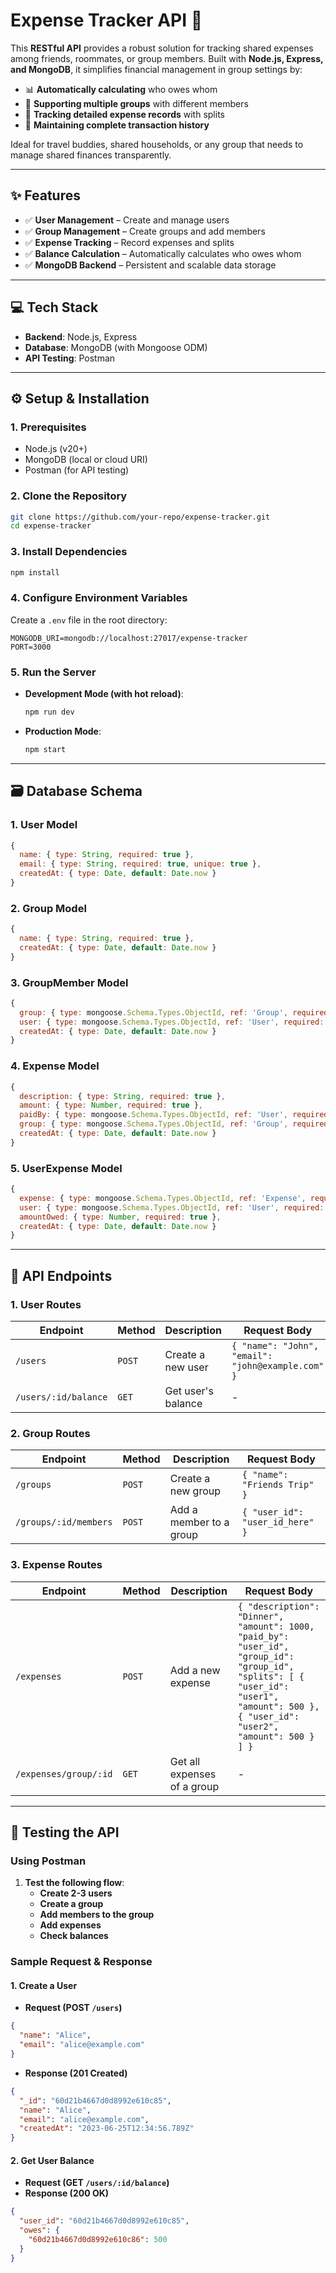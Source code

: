 # **Expense Tracker API** 🚀

This **RESTful API** provides a robust solution for tracking shared expenses among friends, roommates, or group members. Built with **Node.js, Express, and MongoDB**, it simplifies financial management in group settings by:  

- 📊 **Automatically calculating** who owes whom  
- 👥 **Supporting multiple groups** with different members  
- 💸 **Tracking detailed expense records** with splits  
- 🔄 **Maintaining complete transaction history**  

Ideal for travel buddies, shared households, or any group that needs to manage shared finances transparently.  

---

## ✨ **Features**  
- ✅ **User Management** – Create and manage users  
- ✅ **Group Management** – Create groups and add members  
- ✅ **Expense Tracking** – Record expenses and splits  
- ✅ **Balance Calculation** – Automatically calculates who owes whom  
- ✅ **MongoDB Backend** – Persistent and scalable data storage  

---

## 💻 **Tech Stack**  
- **Backend**: Node.js, Express  
- **Database**: MongoDB (with Mongoose ODM) 
- **API Testing**: Postman 

---

## ⚙️ **Setup & Installation**  

### **1. Prerequisites**  
- Node.js (v20+)  
- MongoDB (local or cloud URI)  
- Postman (for API testing)  

### **2. Clone the Repository**  
```sh
git clone https://github.com/your-repo/expense-tracker.git
cd expense-tracker
```

### **3. Install Dependencies**  
```sh
npm install
```

### **4. Configure Environment Variables**  
Create a `.env` file in the root directory:  
```env
MONGODB_URI=mongodb://localhost:27017/expense-tracker
PORT=3000
```

### **5. Run the Server**  
- **Development Mode (with hot reload)**:  
  ```sh
  npm run dev
  ```
- **Production Mode**:  
  ```sh
  npm start
  ```

---

## 🗃️ **Database Schema**  

### **1. User Model**  
```javascript
{
  name: { type: String, required: true },
  email: { type: String, required: true, unique: true },
  createdAt: { type: Date, default: Date.now }
}
```

### **2. Group Model**  
```javascript
{
  name: { type: String, required: true },
  createdAt: { type: Date, default: Date.now }
}
```

### **3. GroupMember Model**  
```javascript
{
  group: { type: mongoose.Schema.Types.ObjectId, ref: 'Group', required: true },
  user: { type: mongoose.Schema.Types.ObjectId, ref: 'User', required: true },
  createdAt: { type: Date, default: Date.now }
}
```

### **4. Expense Model**  
```javascript
{
  description: { type: String, required: true },
  amount: { type: Number, required: true },
  paidBy: { type: mongoose.Schema.Types.ObjectId, ref: 'User', required: true },
  group: { type: mongoose.Schema.Types.ObjectId, ref: 'Group', required: true },
  createdAt: { type: Date, default: Date.now }
}
```

### **5. UserExpense Model**  
```javascript
{
  expense: { type: mongoose.Schema.Types.ObjectId, ref: 'Expense', required: true },
  user: { type: mongoose.Schema.Types.ObjectId, ref: 'User', required: true },
  amountOwed: { type: Number, required: true },
  createdAt: { type: Date, default: Date.now }
}
```

---

## 📡 **API Endpoints**  

### **1. User Routes**  
| **Endpoint** | **Method** | **Description** | **Request Body** |
|-------------|-----------|----------------|------------------|
| `/users` | `POST` | Create a new user | `{ "name": "John", "email": "john@example.com" }` |
| `/users/:id/balance` | `GET` | Get user's balance | - |

### **2. Group Routes**  
| **Endpoint** | **Method** | **Description** | **Request Body** |
|-------------|-----------|----------------|------------------|
| `/groups` | `POST` | Create a new group | `{ "name": "Friends Trip" }` |
| `/groups/:id/members` | `POST` | Add a member to a group | `{ "user_id": "user_id_here" }` |

### **3. Expense Routes**  
| **Endpoint** | **Method** | **Description** | **Request Body** |
|-------------|-----------|----------------|------------------|
| `/expenses` | `POST` | Add a new expense | `{ "description": "Dinner", "amount": 1000, "paid_by": "user_id", "group_id": "group_id", "splits": [ { "user_id": "user1", "amount": 500 }, { "user_id": "user2", "amount": 500 } ] }` |
| `/expenses/group/:id` | `GET` | Get all expenses of a group | - |

---

## 🧪 **Testing the API**  

### **Using Postman**  
1. **Test the following flow**:  
   - **Create 2-3 users**  
   - **Create a group**  
   - **Add members to the group**  
   - **Add expenses**  
   - **Check balances**  

### **Sample Request & Response**  

#### **1. Create a User**  
- **Request (POST `/users`)**  
```json
{
  "name": "Alice",
  "email": "alice@example.com"
}
```
- **Response (201 Created)**  
```json
{
  "_id": "60d21b4667d0d8992e610c85",
  "name": "Alice",
  "email": "alice@example.com",
  "createdAt": "2023-06-25T12:34:56.789Z"
}
```

#### **2. Get User Balance**  
- **Request (GET `/users/:id/balance`)**  
- **Response (200 OK)**  
```json
{
  "user_id": "60d21b4667d0d8992e610c85",
  "owes": {
    "60d21b4667d0d8992e610c86": 500
  }
}
```